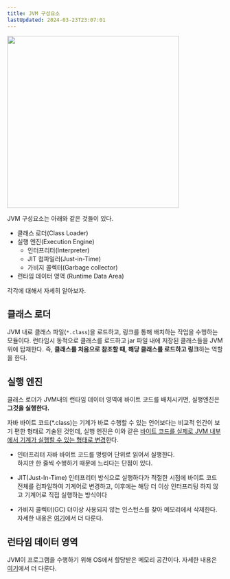 ```yaml
---
title: JVM 구성요소
lastUpdated: 2024-03-23T23:07:01
---
```


<img src="https://user-images.githubusercontent.com/81006587/208055622-f52c1340-dfc4-4dfa-9d9b-fd347c27a215.png" height=400px>

JVM 구성요소는 아래와 같은 것들이 있다.

- 클래스 로더(Class Loader)
- 실행 엔진(Execution Engine)
    - 인터프리터(Interpreter)
    - JIT 컴파일러(Just-in-Time)
    - 가비지 콜렉터(Garbage collector)
- 런타임 데이터 영역 (Runtime Data Area)

각각에 대해서 자세히 알아보자.

## 클래스 로더

JVM 내로 클래스 파일(`*.class`)을 로드하고, 링크를 통해 배치하는 작업을 수행하는 모듈이다. 런타임시 동적으로 클래스를 로드하고 jar 파일 내에 저장된 클래스들을 JVM 위에 탑재한다.
즉, **클래스를 처음으로 참조할 때, 해당 클래스를 로드하고 링크**하는 역할을 한다.

## 실행 엔진

클래스 로더가 JVM내의 런타임 데이터 영역에 바이트 코드를 배치시키면, 실행엔진은 **그것을 실행한다.**

자바 바이트 코드(*.class)는 기계가 바로 수행할 수 있는 언어보다는 비교적 인간이 보기 편한 형태로 기술된 것인데, 실행 엔진은 이와 같은 <u>바이트 코드를 실제로 JVM 내부에서 기계가 실행할 수 있는 형태로 변경</u>한다.

- 인터프리터
    자바 바이트 코드를 명령어 단위로 읽어서 실행한다.<br>
    하지만 한 줄씩 수행하기 때문에 느리다는 단점이 있다.

- JIT(Just-In-Time)
    인터프리터 방식으로 실행하다가 적절한 시점에 바이트 코드 전체를 컴파일하여 기계어로 변경하고, 이후에는 해당 더 이상 인터프리팅 하지 않고 기계어로 직접 실행하는 방식이다

- 가비지 콜렉터(GC)
    더이상 사용되지 않는 인스턴스를 찾아 메모리에서 삭제한다. 자세한 내용은 <a href="./Heap영역 구조와 GC.md">여기</a>에서 더 다룬다.


## 런타임 데이터 영역

JVM이 프로그램을 수행하기 위해 OS에서 할당받은 메모리 공간이다. 자세한 내용은 <a href="./Runtime Data Area.md">여기</a>에서 더 다룬다.

 
